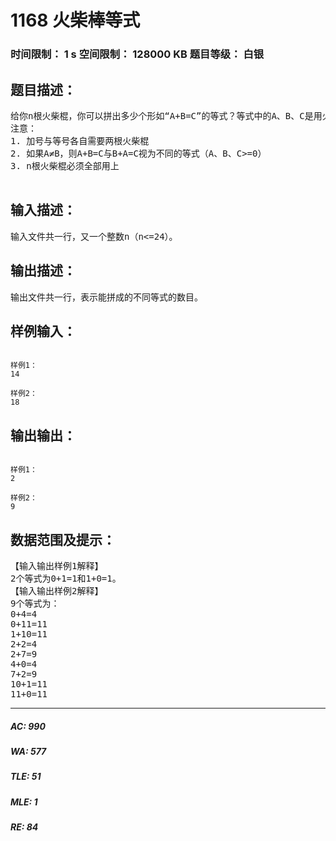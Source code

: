 # 1168 火柴棒等式   
### 时间限制： 1 s     空间限制： 128000 KB     题目等级： 白银  
## 题目描述：  

<pre>
给你n根火柴棍，你可以拼出多少个形如“A+B=C”的等式？等式中的A、B、C是用火柴棍拼出的整数（若该数非零，则最高位不能是0）。用火柴棍拼数字0-9的拼法如图所示：
注意：
1. 加号与等号各自需要两根火柴棍
2. 如果A≠B，则A+B=C与B+A=C视为不同的等式（A、B、C>=0）
3. n根火柴棍必须全部用上

</pre>
  
  
## 输入描述：  

<pre>
输入文件共一行，又一个整数n（n<=24）。
</pre>
  
  
## 输出描述：  

<pre>
输出文件共一行，表示能拼成的不同等式的数目。
</pre>
  
  
## 样例输入：  

<pre><code>
样例1：
14
 
样例2：
18
</code></pre>
  
  
## 输出输出：  

<pre><code>
样例1：
2
 
样例2：
9
</code></pre>
  
  
## 数据范围及提示：  

<pre>
【输入输出样例1解释】
2个等式为0+1=1和1+0=1。
【输入输出样例2解释】
9个等式为：
0+4=4
0+11=11
1+10=11
2+2=4
2+7=9
4+0=4
7+2=9
10+1=11
11+0=11
</pre>
  
  
***  

##### AC: 990  
##### WA: 577  
##### TLE: 51  
##### MLE: 1  
##### RE: 84  
